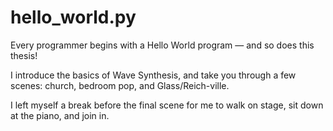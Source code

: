 # hello_world.py

Every programmer begins with a Hello World program — and so does this thesis! 

I introduce the basics of Wave Synthesis, and take you through a few scenes: church, bedroom pop, and Glass/Reich-ville.

I left myself a break before the final scene for me to walk on stage, sit down at the piano, and join in. 